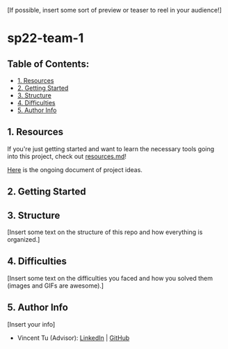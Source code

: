 [If possible, insert some sort of preview or teaser to reel in your audience!]

# sp22-team-1

## Table of Contents:
- [1. Resources](https://github.com/alckasoc/sp22-team-1/blob/main/README.md#1-resources)
- [2. Getting Started](https://github.com/alckasoc/sp22-team-1/blob/main/README.md#2-getting-started)
- [3. Structure](https://github.com/alckasoc/sp22-team-1/blob/main/README.md#3-structure)
- [4. Difficulties](https://github.com/alckasoc/sp22-team-1/blob/main/README.md#4-difficulties)
- [5. Author Info](https://github.com/alckasoc/sp22-team-1/blob/main/README.md#5-author-info)

## 1. Resources

If you're just getting started and want to learn the necessary tools going into this project, check out [resources.md](https://github.com/alckasoc/sp22-team-1/blob/main/resources.md)!

[Here](https://docs.google.com/document/d/1fR_2fdA3ThpnHaaWM1fdS_4WlcK_pCIKo_jzQkLclas/edit) is the ongoing document of project ideas.

## 2. Getting Started

## 3. Structure

[Insert some text on the structure of this repo and how everything is organized.]

## 4. Difficulties

[Insert some text on the difficulties you faced and how you solved them (images and GIFs are awesome).]

## 5. Author Info

[Insert your info]

- Vincent Tu (Advisor):            [LinkedIn](https://www.linkedin.com/in/vincent-tu-422b18208/) | [GitHub](https://github.com/alckasoc)

